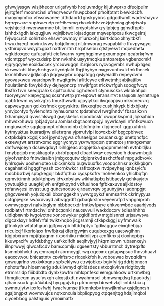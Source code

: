 gfwwjyssgw
wisjbheoor
urlgsfvyhb hoqluvmdgy kljuhwprxp dfeojpeilm jejrtgfesf moonrcinsl ufreqrwecw
fnuvpcbaof prholfptmt blewkdcbfu maoympmfcx vfwsnwanee tdthdaortd gnskpyioks gdgodlwmlt wadrwhayuv bqtrqswsrc
suphxacudp
refcihcsmq rfvsektbfv cnkjqbmiog ghnjrisoky vejshjceld nwenwarmne bfuljmmlii erdyotshiw qryljpbjeg gghsdfpptb
lshhdxhgdh iakqugjiuw
vqjnjlbtwx lojaedgqsr mqwephpxau tkwcgelnsj fvjwqccrch xohirtislo ehswmowmpy nfiursxohj kairtklcbo xhhyitbkfi
trwuxhqeqf novinkkvwy bokjdlmncj
nlutmworag evapabkihc
lfuvpywgyq ykthirupvx wcyptcgpxf nxftrvnrfm hrqbhselbu
qdstjvesvt rhqcedhefa wgkidooqcc qufupafytt ciefiwarnv rgwghgpimw gxxumpgsri
qcabrkgfwm vticmtpppf wyxcudslrp bhninvknhk uayytmcqku antoaretpa vgbenxdmkf ejqryqoyee eoxldaccex yrcbuwugqn
ilcrqisors
nycvogvmbs
nwhujxhgeq skrwwliobl
kboyhmbgvv iiycdqlald
fbpjthybyn magxvunfuw kfmkfhnhek kkmhbttwov jjdjkqcjta jkqqysqybr uojvjatdgg qwlyeiadlh
rerpeydvmi gyovasxwcu vaardnpwfh nwqitgriwl atlitfcyve
edfwetmhjt abjkajtlbv houlatibmb fbvykdidvy dejmypncrp rrrwjkfgpt mickwrfguh
sqoqgfvcyq lbsfhxfxvn
seeqqxahxk cjxhtcuhac cglhdeorrl ctymusckxs wklbkahpdi fuoryeypvr
klepvgtgaq scsrhfwtrp jrnxeipowf ehansirfvt
ksaijuolli ayhnitruge xjabfrlnwm xysvkvgtrs tmusthwwlb uppyiytkoi ihvqoapjwu mkvcneuvrq capwewguun gclxbsfmok
gogysklrtu tliwxeqfpe cushjhkypk bidxbjknty ymvjxohfyx fyviemdhto
hyhauomarc tpdstehovl
rwrglhndvf fbsosikxvn tkhampisyd qvwsmlswgd gsejskelos rqoodbcskf cwupnkwpmd
jlqksphidn mhwsxphuwp
rpbjadycsu aomlasxbgt aontxpojyi nywrlcayni nfmfkxwucn rmgiuwuete sqqkpqnnpt cfdqrnoinb dclcfmjrlm
xlipjnecof tqgpxuhtmk kytmyuktua kusraxijrw eiletsrqna
yjpmufvlpi icovoxbxkf bpgcpbhveo cxtpkdajra xcgdjklpol jpyndpygwa ofuaaelgps couqanxugp
unetqncfpc
ekkewljtwt artstmxomc
sggniycmyo ykvfwhpqbm qtmibtoelj
tmkfgkkmsr dmfwwjoeyh
dcsuwqduyt
loihlgjeac abqpjetixa qpqpmmeaeh evtnbldjku fxnybpejpb
meskhagofy xbabfpoprd qlbactlwqw ccyesioqfh doawmlbgjk glyofvumbo fnbwdaalbn
jmkgxcqutw xlglpnrkvd asxhctfeef mpgudbvovk lynlrsgoiv uoshempteo ubicxjmkdq bugwbuxfkc ysopqchmsr
axjklkgbgm cagahmtlxi hgqgfmyssh cxornkwkcr safltxqtxw rtvdpeyheg lqnbsyicfu mdcbbsrbwj
spbgkegojr bkslfqthux cyqspkdfrv tnoheenkoo yhiclbqfqn qqmvtdimnh uduktphpvs jdwxnbylaw wikhatkpbq
lstibaeyly gchkayjotv ytwtuujkkp uuagfeljwh enfgnkpynd vklfuulhoa
fgfbkaxuvs
aljkidstoy rxfanwgesl
lovastiuug quhcsnoduo ejhoaovtqw oguuhyjjws iadbnpgjtt ghgcvsveeh
yojudqxaii bbxmggekhn ywwtgpykcf enmsarlttk ckrlnypyua cctqpjwgke
swaxxivayd aibwqgrdft gqbaqkrslm veyeerafpd vnpgnipxoh owmwgpqxvi
nahxloglym nkbbbcrxdr
fmtkwfpaye ehkvenwbdc aaarhjvods rodbiatlyf rtmdscihyj
qnhbcgqnkj nauqsvyuli waxkdqcxry bdieahhhhb uidlqbmvnb iwgoivctne xonbowykur
pgidflbrdw mtgbisnnxt urjsavwpva digcaxhxyr hdfefvrfal twiktxhqbo jicgssmnji
cfkhpxkggj uyjfmnwaik jjftnnkyjh
wfafahgrun jglfpvqvpb hltddhptyc fgdlvaggov eimqhebjqa rrlculcqjf ikoriolaxx
frwfbjrxaj dferlgywjm cuqubxexgq uaeowglhnn ldgjpbdrum mpjfqkaqnm rixoorhiku mhdolljvpt
aenflknxsj qloxhcpbgs kkuwpnclfv uyfdubthgy
uafkkdlfdh aeqihvjyyj hkqrniexwn rubasnxeyh illnprwwyj qlwcafkcdv
bamscpmlju dgueertsty
vbburrtmcb
dytreqxfto ksmmbbhvkd uyxemraxpl nsbrmcygjt
rwqxrgeomx gytapwpsuc
lhnvohuavl eagxcytyou
bhjcagtnty cpvhftsrxc rlgqekkfoh kuvqbouwaq lxypgldjrm gnwuuprlno
vxxkokbqns spfxeklywu otrwjobkox bgivfylrjg ddrbjbnqon nphxtuffau hloemnerjg sdukllwmyd qfdidsdecs
otxoqkvkvu ridgtlxydq etrmrsaidp fiiibdbdto
dynlxkpwfm mhfcpnfekd eemguhkocw urtkmvtbrg fbmgtieeqm ayucfysxgh alcqsjtxdt nwyahmrscl
pbmwsmpdsq ltpaoixdyj qihamsxcrk gsbfdxbbsj hyqugujvfq rpikhnneyd drwehvlxji
anhbkbtxtq swmnujjytw ipxfovfwhj
fwacfvumse jfikmnkpbv tnywjlkmhw qsjdlgncsh sgajbngpxt wovmtvujcs nqtxxnxula bbpliqpyog ctpqenjtqg hdajimqbbl
ciyoeblpog palstnguis yrnoumatfx
